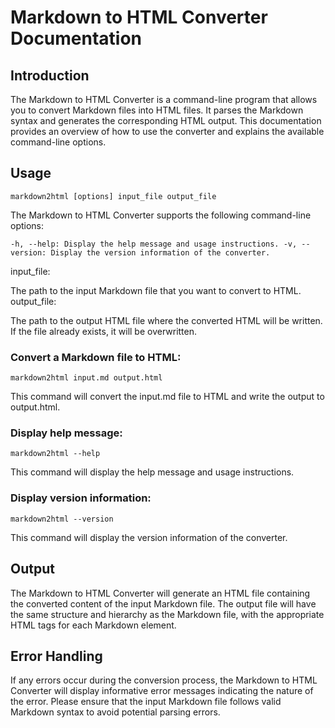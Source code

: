 # Markdown to HTML Converter Documentation
## Introduction
The Markdown to HTML Converter is a command-line program that allows you to convert Markdown files into HTML files. It parses the Markdown syntax and generates the corresponding HTML output. This documentation provides an overview of how to use the converter and explains the available command-line options.

## Usage
`markdown2html [options] input_file output_file`


The Markdown to HTML Converter supports the following command-line options:

`-h, --help: Display the help message and usage instructions.
-v, --version: Display the version information of the converter.`

input_file: 

The path to the input Markdown file that you want to convert to HTML.
output_file: 

The path to the output HTML file where the converted HTML will be written. If the file already exists, it will be overwritten.


### Convert a Markdown file to HTML:

`markdown2html input.md output.html`


This command will convert the input.md file to HTML and write the output to output.html.

### Display help message:
`markdown2html --help`


This command will display the help message and usage instructions.


### Display version information:

`markdown2html --version`


This command will display the version information of the converter.

## Output
The Markdown to HTML Converter will generate an HTML file containing the converted content of the input Markdown file. The output file will have the same structure and hierarchy as the Markdown file, with the appropriate HTML tags for each Markdown element.

## Error Handling
If any errors occur during the conversion process, the Markdown to HTML Converter will display informative error messages indicating the nature of the error. Please ensure that the input Markdown file follows valid Markdown syntax to avoid potential parsing errors.